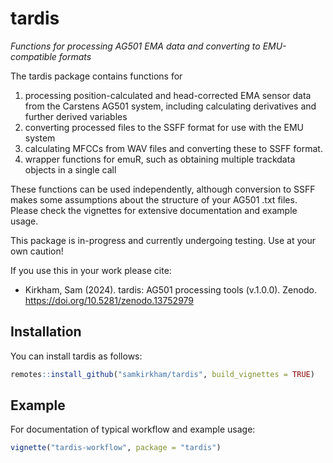 
<!-- README.md is generated from README.Rmd. Please edit that file -->

# tardis

<!-- badges: start -->
<!-- badges: end -->

*Functions for processing AG501 EMA data and converting to
EMU-compatible formats*

The tardis package contains functions for

1.  processing position-calculated and head-corrected EMA sensor data
    from the Carstens AG501 system, including calculating derivatives
    and further derived variables
2.  converting processed files to the SSFF format for use with the EMU
    system
3.  calculating MFCCs from WAV files and converting these to SSFF
    format.
4.  wrapper functions for emuR, such as obtaining multiple trackdata
    objects in a single call

These functions can be used independently, although conversion to SSFF
makes some assumptions about the structure of your AG501 .txt files.
Please check the vignettes for extensive documentation and example
usage.

This package is in-progress and currently undergoing testing. Use at
your own caution!

If you use this in your work please cite:

- Kirkham, Sam (2024). tardis: AG501 processing tools (v.1.0.0). Zenodo. https://doi.org/10.5281/zenodo.13752979

## Installation

You can install tardis as follows:

``` r
remotes::install_github("samkirkham/tardis", build_vignettes = TRUE)
```

## Example

For documentation of typical workflow and example usage:

``` r
vignette("tardis-workflow", package = "tardis")
```
